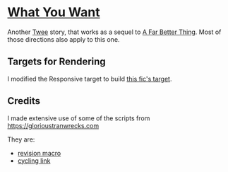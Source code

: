 [What You Want](https://thedeadparrot.github.io/fic-projects/edge-2/what-you-want.html)
=================

Another [Twee](https://github.com/tweecode/twee) story, that works as a sequel to [A Far Better Thing](https://github.com/thedeadparrot/fic-projects/tree/master/edge). Most of those directions also apply to this one.

Targets for Rendering
--------------------

I modified the Responsive target to build [this fic's target](https://github.com/thedeadparrot/twee/tree/master/targets/edge-2).

Credits
-------

I made extensive use of some of the scripts from https://glorioustranwrecks.com

They are:
* [revision macro](https://www.glorioustrainwrecks.com/node/5239)
* [cycling link](https://www.glorioustrainwrecks.com/node/5020)
